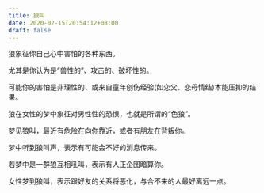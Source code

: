 ```yaml
---
title: 狼叫
date: 2020-02-15T20:54:12+08:00
draft: false
---
```


狼象征你自己心中害怕的各种东西。

尤其是你认为是“兽性的”、攻击的、破坏性的。

可能你的害怕是非理性的、或来自童年创伤经验(如恋父、恋母情结)本能压抑的结果。

 狼在女性的梦中象征对男性性的恐惧，也就是所谓的“色狼”。

梦见狼叫，最近有危险在向你靠近，或者有朋友在背叛你。

梦中听到狼叫声，表示有可能会不好的消息传来。

若梦中是一群狼互相吼叫，表示有人正企图暗算你。

女性梦到狼叫，表示跟好友的关系将恶化，与合不来的人最好离远一点。

